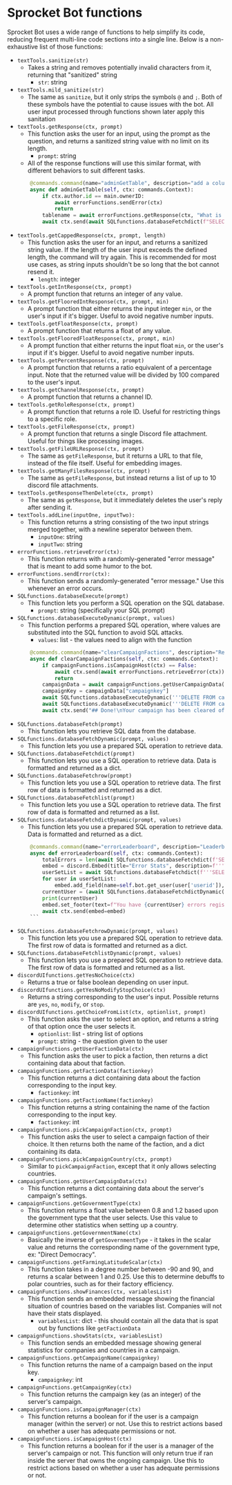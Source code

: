 # Sprocket Bot functions

Sprocket Bot uses a wide range of functions to help simplify its code, reducing frequent multi-line code sections into a single line.  Below is a non-exhaustive list of those functions:
- `textTools.sanitize(str)`
    - Takes a string and removes potentially invalid characters from it, returning that "sanitized" string
        - `str`: string
- `textTools.mild_sanitize(str)`
    - The same as `sanitize`, but it only strips the symbols `@` and `;`.  Both of these symbols have the potential to cause issues with the bot.  All user input processed through functions shown later apply this sanitation
- `textTools.getResponse(ctx, prompt)`
    - This function asks the user for an input, using the prompt as the question, and returns a sanitized string value with no limit on its length.
        - `prompt`: string
    - All of the response functions will use this similar format, with different behaviors to suit different tasks.
    ```python
        @commands.command(name="adminGetTable", description="add a column to a SQL table")
        async def adminGetTable(self, ctx: commands.Context):
            if ctx.author.id == main.ownerID:
                await errorFunctions.sendError(ctx)
                return
            tablename = await errorFunctions.getResponse(ctx, "What is the table name?")
            await ctx.send(await SQLfunctions.databaseFetchdict(f"SELECT * FROM {tablename};"))
    ```
- `textTools.getCappedResponse(ctx, prompt, length)`
    - This function asks the user for an input, and returns a sanitized string value.  If the length of the user input exceeds the defined length, the command will try again.  This is recommended for most use cases, as string inputs shouldn't be so long that the bot cannot resend it.
        - `length`: integer
- `textTools.getIntResponse(ctx, prompt)`
    - A prompt function that returns an integer of any value.
- `textTools.getFlooredIntResponse(ctx, prompt, min)`
    - A prompt function that either returns the input integer `min`, or the user's input if it's bigger.  Useful to avoid negative number inputs.
- `textTools.getFloatResponse(ctx, prompt)`
    - A prompt function that returns a float of any value.
- `textTools.getFlooredFloatResponse(ctx, prompt, min)`
    - A prompt function that either returns the input float `min`, or the user's input if it's bigger.  Useful to avoid negative number inputs.
- `textTools.getPercentResponse(ctx, prompt)`
    - A prompt function that returns a ratio equivalent of a percentage input.  Note that the returned value will be divided by 100 compared to the user's input.
- `textTools.getChannelResponse(ctx, prompt)`
    - A prompt function that returns a channel ID.
- `textTools.getRoleResponse(ctx, prompt)`
    - A prompt function that returns a role ID.  Useful for restricting things to a specific role.
- `textTools.getFileResponse(ctx, prompt)`
    - A prompt function that returns a single Discord file attachment.  Useful for things like processing images.
- `textTools.getFileURLResponse(ctx, prompt)`
    - The same as `getFileResponse`, but it returns a URL to that file, instead of the file itself.  Useful for embedding images.
- `textTools.getManyFilesResponse(ctx, prompt)`
    - The same as `getFileResponse`, but instead returns a list of up to 10 discord file attachments.
- `textTools.getResponseThenDelete(ctx, prompt)`
    - The same as `getResponse`, but it immediately deletes the user's reply after sending it.  
- `textTools.addLine(inputOne, inputTwo):`
    - This function returns a string consisting of the two input strings merged together, with a newline seperator between them.
        - `inputOne`: string
        - `inputTwo`: string
- `errorFunctions.retrieveError(ctx):`
    - This function returns with a randomly-generated "error message" that is meant to add some humor to the bot.  
- `errorFunctions.sendError(ctx):`
    - This function sends a randomly-generated "error message."  Use this whenever an error occurs.  
- `SQLfunctions.databaseExecute(prompt)`
    - This function lets you perform a SQL operation on the SQL database.
        - `prompt`: string (specifically your SQL prompt)
- `SQLfunctions.databaseExecuteDynamic(prompt, values)`
    - This function performs a prepared SQL operation, where values are substituted into the SQL function to avoid SQL attacks.
        - `values`: list - the values need to align with the function
    ```python
        @commands.command(name="clearCampaignFactions", description="Remove all factions from a campaign")
        async def clearCampaignFactions(self, ctx: commands.Context):
            if campaignFunctions.isCampaignHost(ctx) == False:
                await ctx.send(await errorFunctions.retrieveError(ctx))
                return
            campaignData = await campaignFunctions.getUserCampaignData(ctx)
            campaignKey = campaignData["campaignkey"]
            await SQLfunctions.databaseExecuteDynamic('''DELETE FROM campaignfactions WHERE campaignkey = $1;''', [campaignKey])
            await SQLfunctions.databaseExecuteDynamic('''DELETE FROM campaignusers WHERE campaignkey = $1;''', [campaignKey])
            await ctx.send("## Done!\nYour campaign has been cleared of all factions.")
    ```
- `SQLfunctions.databaseFetch(prompt)`
    - This function lets you retrieve SQL data from the database.
- `SQLfunctions.databaseFetchDynamic(prompt, values)`
    - This function lets you use a prepared SQL operation to retrieve data.
- `SQLfunctions.databaseFetchdict(prompt)`
    - This function lets you use a SQL operation to retrieve data.  Data is formatted and returned as a dict.
- `SQLfunctions.databaseFetchrow(prompt)`
    - This function lets you use a SQL operation to retrieve data.  The first row of data is formatted and returned as a dict.
- `SQLfunctions.databaseFetchlist(prompt)`
    - This function lets you use a SQL operation to retrieve data.  The first row of data is formatted and returned as a list.
- `SQLfunctions.databaseFetchdictDynamic(prompt, values)`
    - This function lets you use a prepared SQL operation to retrieve data.  Data is formatted and returned as a dict.
    ```python
        @commands.command(name="errorLeaderboard", description="Leaderboard of errors!")
        async def errorLeaderboard(self, ctx: commands.Context):
            totalErrors = len(await SQLfunctions.databaseFetchdict(f'SELECT error FROM errorlist;'))
            embed = discord.Embed(title="Error Stats", description=f'''There are {totalErrors} error messages in the bot's collection!''',color=discord.Color.random())
            userSetList = await SQLfunctions.databaseFetchdict(f'''SELECT userid, COUNT(userid) AS value_occurrence FROM errorlist GROUP BY userid ORDER BY value_occurrence DESC LIMIT 5;''')
            for user in userSetList:
                embed.add_field(name=self.bot.get_user(user['userid']), value=user['value_occurrence'], inline=False)
            currentUser = (await SQLfunctions.databaseFetchdictDynamic(f'''SELECT userid, COUNT(userid) AS value_occ FROM errorlist WHERE userid = $1 GROUP BY userid;''', [ctx.author.id]))[0]['value_occ']
            print(currentUser)
            embed.set_footer(text=f"You have {currentUser} errors registered with the bot!")
            await ctx.send(embed=embed)
        ```
- `SQLfunctions.databaseFetchrowDynamic(prompt, values)`
    - This function lets you use a prepared SQL operation to retrieve data.  The first row of data is formatted and returned as a dict.
- `SQLfunctions.databaseFetchlistDynamic(prompt, values)`
    - This function lets you use a prepared SQL operation to retrieve data.  The first row of data is formatted and returned as a list.
- `discordUIfunctions.getYesNoChoice(ctx)`
    - Returns a true or false boolean depending on user input.
- `discordUIfunctions.getYesNoModifyStopChoice(ctx)`
    - Returns a string corresponding to the user's input.  Possible returns are `yes`, `no`, `modify`, or `stop`.
- `discordUIfunctions.getChoiceFromList(ctx, optionlist, prompt)`
    - This function asks the user to select an option, and returns a string of that option once the user selects it.
        - `optionlist`: list - string list of options
        - `prompt`: string - the question given to the user
- `campaignFunctions.getUserFactionData(ctx)`
    - This function asks the user to pick a faction, then returns a dict containing data about that faction.
- `campaignFunctions.getFactionData(factionkey)`
    - This function returns a dict containing data about the faction corresponding to the input key.
        - `factionkey`: int
- `campaignFunctions.getFactionName(factionkey)`
    - This function returns a string containing the name of the faction corresponding to the input key.
        - `factionkey`: int
- `campaignFunctions.pickCampaignFaction(ctx, prompt)`
    - This function asks the user to select a campaign faction of their choice.  It then returns both the name of the faction, and a dict containing its data.
- `campaignFunctions.pickCampaignCountry(ctx, prompt)`
    - Similar to `pickCampaignFaction`, except that it only allows selecting countries.
- `campaignFunctions.getUserCampaignData(ctx)`
    - This function returns a dict containing data about the server's campaign's settings.  
- `campaignFunctions.getGovernmentType(ctx)`
    - This function returns a float value between 0.8 and 1.2 based upon the government type that the user selects.  Use this value to determine other statistics when setting up a country.
- `campaignFunctions.getGovernmentName(ctx)`
    - Basically the inverse of `getGovernmentType` - it takes in the scalar value and returns the corresponding name of the government type, ex: "Direct Democracy".
- `campaignFunctions.getFarmingLatitudeScalar(ctx)`
    - This function takes in a degree number between -90 and 90, and returns a scalar between 1 and 0.25.  Use this to determine debuffs to polar countries, such as for their factory efficiency.
- `campaignFunctions.showFinances(ctx, variablesList)`
    - This function sends an embedded message showing the financial situation of countries based on the variables list.  Companies will not have their stats displayed.
        - `variablesList`: dict - this should contain all the data that is spat out by functions like `getFactionData`
- `campaignFunctions.showStats(ctx, variablesList)`
    - This function sends an embedded message showing general statistics for companies and countries in a campaign.
- `campaignFunctions.getCampaignName(campaignkey)`
    - This function returns the name of a campaign based on the input key.
        - `campaignkey`: int
- `campaignFunctions.getCampaignKey(ctx)`
    - This function returns the campaign key (as an integer) of the server's campaign.
- `campaignFunctions.isCampaignManager(ctx)`
    - This function returns a boolean for if the user is a campaign manager (within the server) or not.  Use this to restrict actions based on whether a user has adequate permissions or not.
- `campaignFunctions.isCampaignHost(ctx)`
    - This function returns a boolean for if the user is a manager of the server's campaign or not.  This function will only return true if ran inside the server that owns the ongoing campaign.  Use this to restrict actions based on whether a user has adequate permissions or not.
